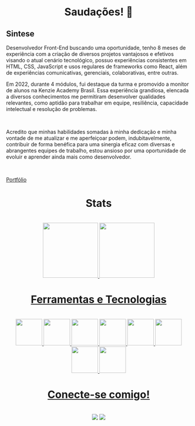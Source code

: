 ## <h1 align="center"> Saudações! 🚀</h1>

## Sintese 
<p> Desenvolvedor Front-End buscando uma oportunidade, tenho 8 meses de experiência com a criação de diversos projetos vantajosos e efetivos visando o atual cenário tecnológico, possuo experiências consistentes em HTML, CSS, JavaScript e usos regulares de frameworks como React, além de experiências comunicativas, gerenciais, colaborativas, entre outras. 
<br>
<p> Em 2022, durante 4 módulos, fui destaque da turma e promovido a monitor de alunos na Kenzie Academy Brasil. Essa experiência grandiosa, elencada a diversos conhecimentos me permitiram desenvolver qualidades relevantes, como aptidão para trabalhar em equipe, resiliência, capacidade intelectual e resolução de problemas.</p>
<br>
<p> Acredito que minhas habilidades somadas à minha dedicação e minha vontade de me atualizar e me aperfeiçoar podem, indubitavelmente, contribuir de forma benéfica para uma sinergia eficaz com diversas e abrangentes equipes de trabalho, estou ansioso por uma oportunidade de evoluir e aprender ainda mais como desenvolvedor. </p>
<br>


<a href = "https://mariolucas.tech"> Portfólio </a>

## <h1 align="center"> Stats </h1>
<div align="center"><br>
<a href="https://github.com/mariolucass">
  <img height="150em"  src="https://github-readme-stats.vercel.app/api?username=mariolucass&count_private=true&show_icons=true&border_radius=10px&custom_title=My+Stats&hide=stars&bg_color=002e34,004443,002e34&title_color=00c16c&icon_color=00c16c&text_color=e9e9e9&border_color=00755c&" />
  <img height="150em" src="https://github-readme-stats.vercel.app/api/top-langs/?username=mariolucass&hide=html&count_private=true&bg_color=002e34,004443,002e34&title_color=00c16c&icon_color=00c16c&text_color=e9e9e9&border_color=00755c&layout=compact&" />
</div>

## <h1 align="center"> Ferramentas e Tecnologias </h1>  
<div style="display: inline_block" align="center"><br>
<img src="https://cdn.jsdelivr.net/gh/devicons/devicon/icons/html5/html5-plain.svg" height="72px" width="72px"/>
<img src="https://cdn.jsdelivr.net/gh/devicons/devicon/icons/git/git-plain.svg" height="72px" width="72px"/>
<img src="https://cdn.jsdelivr.net/gh/devicons/devicon/icons/css3/css3-plain.svg" height="72px" width="72px"/>
<img src="https://cdn.jsdelivr.net/gh/devicons/devicon/icons/typescript/typescript-plain.svg" height="72px" width="72px"/>
<img src="https://cdn.jsdelivr.net/gh/devicons/devicon/icons/javascript/javascript-plain.svg" height="72px" width="72px"/>
<img src="https://cdn.jsdelivr.net/gh/devicons/devicon/icons/nodejs/nodejs-plain.svg" height="72px" width="72px"/>
<img src="https://cdn.jsdelivr.net/gh/devicons/devicon/icons/react/react-original.svg" height="72px" width="72px"/>
<img src="https://cdn.jsdelivr.net/gh/devicons/devicon/icons/vuejs/vuejs-original.svg" height="72px" width="72px"/>
</div>
  
  
## <h1 align="center"> Conecte-se comigo! </h1> 
  <div align="center"><br>
<a href = "mailto:contato@mariolasdev@gmail.com"><img src="https://img.shields.io/badge/Gmail-D14836?style=for-the-badge&logo=gmail&logoColor=white" target="_blank"></a>
<a href="https://www.linkedin.com/in/mariolucass" target="_blank"><img src="https://img.shields.io/badge/-LinkedIn-%230077B5?style=for-the-badge&logo=linkedin&logoColor=white" target="_blank"></a>   
</div>
 

